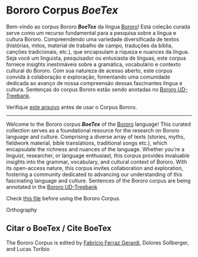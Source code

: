 # Bororo Corpus _BoeTex_

Bem-vindo ao corpus Bororo **_BoeTex_** da língua [Bororo]()! Esta coleção curada serve como um recurso fundamental para a pesquisa sobre a língua e cultura Bororo. Compreendendo uma variedade diversificada de textos (histórias, mitos, material de trabalho de campo, traduções da bíblia, canções tradicionais, etc.), que encapsulam a riqueza e nuances da língua. Seja você um linguista, pesquisador ou entusiasta de línguas, este corpus fornece insights inestimáveis sobre a gramática, vocabulário e contexto cultural do Bororo. Com sua natureza de acesso aberto, este corpus convida à colaboração e exploração, fomentando uma comunidade dedicada ao avanço de nossa compreensão dessas fascinantes língua e cultura. Sentenças do corpus Bororo estão sendo anotadas no [Bororo UD-Treebank](https://github.com/UniversalDependencies/UD_Bororo-BDT/blob/dev/bor_bdt-ud-test.conllu).


Verifique [este arquivo](https://github.com/LanguageStructure/Bororo-Corpus/blob/main/Instructions.md) antes de usar o Corpus Bororo.

---

Welcome to the Bororo corpus **_BoeTex_** of the [Bororo]() language! This curated collection serves as a foundational resource for the research on Bororo language and culture. Comprising a diverse array of texts (stories, myths, fieldwork material, bible translations, traditional songs etc.), which encapsulate the richness and nuances of the language. Whether you're a linguist, researcher, or language enthusiast, this corpus provides invaluable insights into the grammar, vocabulary, and cultural context of Bororo. With its open-access nature, this corpus invites collaboration and exploration, fostering a community dedicated to advancing our understanding of this fascinating language and culture. Sentences of the Bororo corpus are being annotated in the [Bororo UD-Treebank](https://github.com/UniversalDependencies/UD_Bororo-BDT/blob/dev/bor_bdt-ud-test.conllu)



Check [this file](https://github.com/LanguageStructure/Bororo-Corpus/blob/main/Instructions.md) before using the Bororo Corpus.



Orthography

## Citar o BoeTex / Cite BoeTex

The Bororo Corpus is edited by [Fabrício Ferraz Gerardi](https://languagestructure.github.io), Dolores Sollberger, and Lucas Toribio

